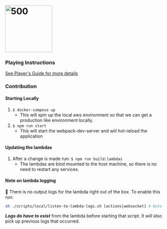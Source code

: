# <img src="https://user-images.githubusercontent.com/13893942/74079704-aceead80-4a00-11ea-90ce-a1235973518c.png" width="150" alt="500"/>

### Playing Instructions

[See Player's Guide for more details](https://github.com/kirbyjs/500/blob/master/docs/PLAYERS_GUIDE.md)

### Contribution
#### Starting Locally

1. `$ docker-compose up`
    - This will spin up the local aws environment so that we can get a production like environment locally.
1. `$ npm run start`
    - This will start the webpack-dev-server and will hot-reload the application

#### Updating the lambdas
1. After a change is made run: `$ npm run build:lambdas`
    - The lambdas are bind mounted to the host machine, so there is no need to restart any services.

#### Note on lambda logging
:notebook: There is no output logs for the lambda right out of the box. To enable this run: 

```bash
sh ./scripts/local/listen-to-lambda-logs.sh [actions|websocket] # Note "actions" or "websocket" are the lambdas that exist in this repo. 
```

***Logs do have to exist*** from the lambda before starting that script. It _will_ also pick up previous logs that occurred. 
